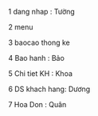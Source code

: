 

1 dang nhap : Tường


2 menu   

3 baocao thong ke 

4 Bao hanh  : Bảo

5 Chi tiet KH : Khoa

6 DS khach hang: Dương

7 Hoa Don : Quân
